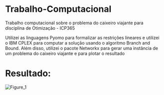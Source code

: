 # Trabalho-Computacional
Trabalho computacional sobre o problema do caixeiro viajante para disciplina de Otimização - ICP365

Utilizei as linguagens Pyomo para formalizar as restrições lineares e utilizei o IBM CPLEX para computar a solução usando o algoritmo Branch and Bound. Além disso, utilizei o pacote Networkx para gerar uma instância de um problema do caixeiro viajante e para plotar o resultado 

# Resultado: 
![Figure_1](https://github.com/be-rush1/Trabalho-Computacional/assets/54000972/b0f8e0b4-c80a-4a85-bd5b-feb820e0515a)
